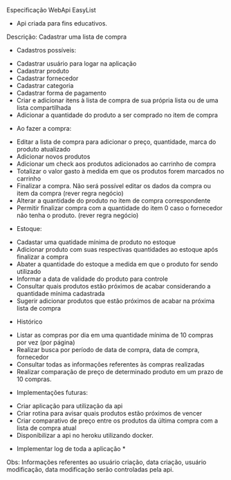 ﻿Especificação WebApi EasyList

- Api criada para fins educativos.

Descrição: Cadastrar uma lista de compra
* Cadastros possíveis:
 - Cadastrar usuário para logar na aplicação 
 - Cadastrar produto 
 - Cadastrar fornecedor
 - Cadastrar categoria
 - Cadastrar forma de pagamento
 - Criar e adicionar itens à lista de compra de sua própria lista ou de uma lista compartilhada
 - Adicionar a quantidade do produto a ser comprado no item de compra
 
* Ao fazer a compra:
 - Editar a lista de compra para adicionar o preço, quantidade, marca do produto atualizado
 - Adicionar novos produtos
 - Adicionar um check aos produtos adicionados ao carrinho de compra
 - Totalizar o valor gasto à medida em que os produtos forem marcados no carrinho
 - Finalizar a compra. Não será possível editar os dados da compra ou item da compra (rever regra negócio)
 - Alterar a quantidade do produto no item de compra correspondente
 - Permitir finalizar compra com a quantidade do item 0 caso o fornecedor não tenha o produto. (rever regra negócio)
 
* Estoque:
 - Cadastar uma quatidade mínima de produto no estoque
 - Adicionar produto com suas respectivas quantidades ao estoque após finalizar a compra
 - Abater a quantidade do estoque a medida em que o produto for sendo utilizado
 - Informar a data de validade do produto para controle
 - Consultar quais produtos estão próximos de acabar considerando a quantidade mínima cadastrada
 - Sugerir adicionar produtos que estão próximos de acabar na próxima lista de compra 
 
* Histórico 
 - Listar as compras por dia em uma quantidade mínima de 10 compras por vez (por página)
 - Realizar busca por período de data de compra, data de compra, fornecedor
 - Consultar todas as informações referentes às compras realizadas
 - Realizar comparação de preço de determinado produto em um prazo de 10 compras.
 
* Implementações futuras:
 - Criar aplicação para utilização da api
 - Criar rotina para avisar quais produtos estão próximos de vencer
 - Criar comparativo de preço entre os produtos da última compra com a lista de compra atual
 - Disponibilizar a api no heroku utilizando docker.
 
* Implementar log de toda a aplicação *
 
 Obs:
 Informações referentes ao usuário criação, data criação, usuário modificação, data modificação serão controladas pela api.
 
 
 